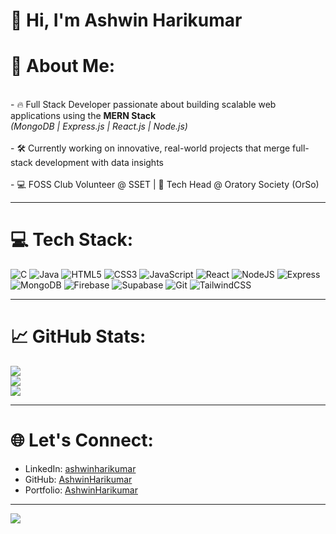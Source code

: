 # 👋 Hi, I'm Ashwin Harikumar

# 💫 About Me:
<br>- 🔥 Full Stack Developer passionate about building scalable web applications using the **MERN Stack**  
  *(MongoDB | Express.js | React.js | Node.js)*   
<br>- 🛠️ Currently working on innovative, real-world projects that merge full-stack development with data insights  
<br>- 💻 FOSS Club Volunteer @ SSET | 💬 Tech Head @ Oratory Society (OrSo) 

---

# 💻 Tech Stack:
![C](https://img.shields.io/badge/c-%2300599C.svg?style=for-the-badge&logo=c&logoColor=white)
![Java](https://img.shields.io/badge/java-%23ED8B00.svg?style=for-the-badge&logo=openjdk&logoColor=white)
![HTML5](https://img.shields.io/badge/html5-%23E34F26.svg?style=for-the-badge&logo=html5&logoColor=white)
![CSS3](https://img.shields.io/badge/css3-%231572B6.svg?style=for-the-badge&logo=css3&logoColor=white)
![JavaScript](https://img.shields.io/badge/javascript-%23323330.svg?style=for-the-badge&logo=javascript&logoColor=%23F7DF1E)
![React](https://img.shields.io/badge/react-%2320232a.svg?style=for-the-badge&logo=react&logoColor=%2361DAFB)
![NodeJS](https://img.shields.io/badge/node.js-339933?style=for-the-badge&logo=nodedotjs&logoColor=white)
![Express](https://img.shields.io/badge/express-%23404d59.svg?style=for-the-badge&logo=express&logoColor=white)
![MongoDB](https://img.shields.io/badge/MongoDB-%234ea94b.svg?style=for-the-badge&logo=mongodb&logoColor=white)
![Firebase](https://img.shields.io/badge/firebase-ffca28?style=for-the-badge&logo=firebase&logoColor=black)
![Supabase](https://img.shields.io/badge/supabase-3FCF8E.svg?style=for-the-badge&logo=supabase&logoColor=white)
![Git](https://img.shields.io/badge/git-%23F05033.svg?style=for-the-badge&logo=git&logoColor=white)
![TailwindCSS](https://img.shields.io/badge/tailwindcss-%2338B2AC.svg?style=for-the-badge&logo=tailwind-css&logoColor=white)

---

# 📈 GitHub Stats:
![](https://github-readme-stats.vercel.app/api?username=AshwinHarikumar&theme=radical&hide_border=false&include_all_commits=true&count_private=true)  
![](https://github-readme-streak-stats.herokuapp.com/?user=AshwinHarikumar&theme=radical&hide_border=false)  
![](https://github-readme-stats.vercel.app/api/top-langs/?username=AshwinHarikumar&theme=radical&hide_border=false&layout=compact)

---

# 🌐 Let's Connect:
- LinkedIn: [ashwinharikumar](https://www.linkedin.com/in/ashwinharikumar)
- GitHub: [AshwinHarikumar](https://github.com/AshwinHarikumar)
- Portfolio: [AshwinHarikumar](www.ashwinharikumar.me)

---

[![](https://visitcount.itsvg.in/api?id=AshwinHarikumar&icon=0&color=0)](https://visitcount.itsvg.in)

<!-- README proudly created by Ashwin Harikumar with 💡 powered by GPRM (https://gprm.itsvg.in) -->

